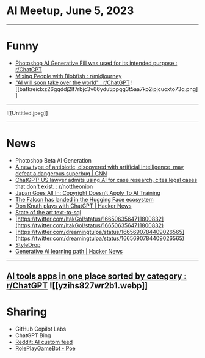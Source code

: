 # AI Meetup, June 5, 2023
---
# Funny
* [Photoshop AI Generative Fill was used for its intended purpose : r/ChatGPT](https://www.reddit.com/r/ChatGPT/comments/13wfaqg/photoshop_ai_generative_fill_was_used_for_its/)
* [Mixing People with Blobfish : r/midjourney](https://www.reddit.com/r/midjourney/comments/14070le/mixing_people_with_blobfish/)
* ["AI will soon take over the world" : r/ChatGPT](https://www.reddit.com/r/ChatGPT/comments/13y5166/ai_will_soon_take_over_the_world/)
 ![[bafkreiclxz26gqddj2lf7rbjc3v66ydu5ppqg3t5aa7ko2ipjcuoxto73q.png]]
---
![[Untitled.jpeg]] 

---
# News
* Photoshop Beta AI Generation
* [A new type of antibiotic, discovered with artificial intelligence, may defeat a dangerous superbug | CNN](https://www.cnn.com/2023/05/25/health/antibiotic-artificial-intelligence-superbug/index.html)
* [ChatGPT: US lawyer admits using AI for case research, cites legal cases that don't exist. : r/nottheonion](https://www.reddit.com/r/nottheonion/comments/13tlbc4/chatgpt_us_lawyer_admits_using_ai_for_case)
* [Japan Goes All In: Copyright Doesn’t Apply To AI Training](https://technomancers.ai/japan-goes-all-in-copyright-doesnt-apply-to-ai-training/)
* [The Falcon has landed in the Hugging Face ecosystem](https://huggingface.co/blog/falcon)
* [Don Knuth plays with ChatGPT | Hacker News](https://news.ycombinator.com/item?id=36012360)
* [State of the art text-to-sql](https://twitter.com/omarsar0/status/1664441085693657088)
* [https://twitter.com/ItakGol/status/1665063564711800832](https://twitter.com/ItakGol/status/1665063564711800832)
* [https://twitter.com/dreamingtulpa/status/1665690784409026565](https://twitter.com/dreamingtulpa/status/1665690784409026565)
* [StyleDrop](https://twitter.com/natanielruizg/status/1664653573597065225)
* [Generative AI learning path | Hacker News](https://news.ycombinator.com/item?id=36192195)

---
[AI tools apps in one place sorted by category : r/ChatGPT](https://www.reddit.com/r/ChatGPT/comments/13up0c6/ai_tools_apps_in_one_place_sorted_by_category/)
![[yzihs827wr2b1.webp]]
---
# Sharing
* GitHub Copilot Labs
* ChatGPT Bing
* [Reddit: AI custom feed](https://www.reddit.com/user/dardan_aeneas/m/ai/)
* [RolePlayGameBot - Poe](https://poe.com/RolePlayGameBot)
